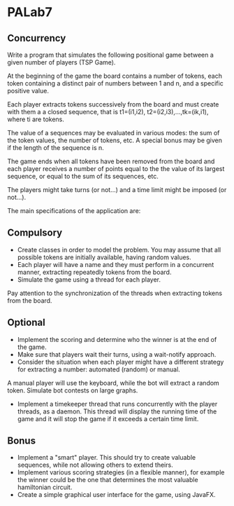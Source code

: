 # PALab7

## Concurrency

Write a program that simulates the following positional game between a given number of players (TSP Game).

At the beginning of the game the board contains a number of tokens, each token containing a distinct pair of numbers between 1 and n, and a specific positive value.

Each player extracts tokens successively from the board and must create with them a a closed sequence, that is t1=(i1,i2), t2=(i2,i3),...,tk=(ik,i1), where ti are tokens.

The value of a sequences may be evaluated in various modes: the sum of the token values, the number of tokens, etc. A special bonus may be given if the length of the sequence is n.

The game ends when all tokens have been removed from the board and each player receives a number of points equal to the the value of its largest sequence, or equal to the sum of its sequences, etc.

The players might take turns (or not...) and a time limit might be imposed (or not...).

The main specifications of the application are:

## Compulsory

- Create classes in order to model the problem. You may assume that all possible tokens are initially available, having random values.
- Each player will have a name and they must perform in a concurrent manner, extracting repeatedly tokens from the board.
- Simulate the game using a thread for each player.

Pay attention to the synchronization of the threads when extracting tokens from the board.

## Optional

- Implement the scoring and determine who the winner is at the end of the game.
- Make sure that players wait their turns, using a wait-notify approach.
- Consider the situation when each player might have a different strategy for extracting a number: automated (random) or manual.

A manual player will use the keyboard, while the bot will extract a random token. Simulate bot contests on large graphs.
- Implement a timekeeper thread that runs concurrently with the player threads, as a daemon. This thread will display the running time of the game and it will stop the game if it exceeds a certain time limit.

## Bonus

- Implement a "smart" player. This should try to create valuable sequences, while not allowing others to extend theirs.
- Implement various scoring strategies (in a flexible manner), for example the winner could be the one that determines the most valuable hamiltonian circuit.
- Create a simple graphical user interface for the game, using JavaFX.
